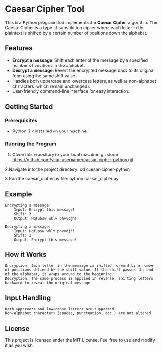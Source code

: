 # Caesar Cipher Tool

This is a Python program that implements the **Caesar Cipher** algorithm. The Caesar Cipher is a type of substitution cipher where each letter in the plaintext is shifted by a certain number of positions down the alphabet.

## Features

- **Encrypt a message**: Shift each letter of the message by a specified number of positions in the alphabet.
- **Decrypt a message**: Revert the encrypted message back to its original form using the same shift value.
- Handles both uppercase and lowercase letters, as well as non-alphabet characters (which remain unchanged).
- User-friendly command-line interface for easy interaction.

## Getting Started

### Prerequisites

- Python 3.x installed on your machine.

### Running the Program

1. Clone this repository to your local machine:
   git clone https://github.com/your-username/caesar-cipher-python.git

2.Navigate into the project directory:
  cd caesar-cipher-python

3.Run the caesar_cipher.py file:
  python caesar_cipher.py
  
## Example

    Encrypting a message:
        Input: Encrypt this message!
        Shift: 3
        Output: Hqfubsw wklv phvvdjh!

    Decrypting a message:
        Input: Hqfubsw wklv phvvdjh!
        Shift: 3
        Output: Encrypt this message!

## How it Works

    Encryption: Each letter in the message is shifted forward by a number of positions defined by the shift value. If the shift passes the end of the alphabet, it wraps around to the beginning.
    Decryption: The same process is applied in reverse, shifting letters backward to reveal the original message.

## Input Handling

    Both uppercase and lowercase letters are supported.
    Non-alphabet characters (spaces, punctuation, etc.) are not altered.

## License

This project is licensed under the MIT License. Feel free to use and modify it as you wish.
